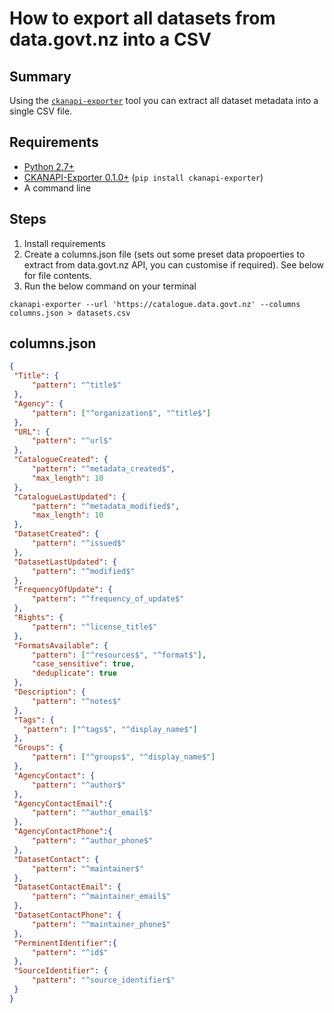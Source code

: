 # How to export all datasets from data.govt.nz into a CSV

## Summary
Using the [`ckanapi-exporter`](https://github.com/ckan/ckanapi-exporter) tool you can extract all dataset metadata into a single CSV file.

## Requirements
 - [Python 2.7+](https://wiki.python.org/moin/BeginnersGuide/Download)
 - [CKANAPI-Exporter 0.1.0+](https://github.com/ckan/ckanapi-exporter) (`pip install ckanapi-exporter`)
 - A command line

## Steps
 1. Install requirements
 2. Create a columns.json file (sets out some preset data propoerties to extract from data.govt.nz API, you can customise if required). See below for file contents.
 3. Run the below command on your terminal
 ```
 ckanapi-exporter --url 'https://catalogue.data.govt.nz' --columns columns.json > datasets.csv
 ```
 
 ## columns.json
 ```JSON
 {
  "Title": {
      "pattern": "^title$"
  },
  "Agency": {
      "pattern": ["^organization$", "^title$"]
  },
  "URL": {
      "pattern": "^url$"
  },
  "CatalogueCreated": {
      "pattern": "^metadata_created$",
      "max_length": 10
  },
  "CatalogueLastUpdated": {
      "pattern": "^metadata_modified$",
      "max_length": 10
  },
  "DatasetCreated": {
      "pattern": "^issued$"
  },
  "DatasetLastUpdated": {
      "pattern": "^modified$"
  },
  "FrequencyOfUpdate": {
      "pattern": "^frequency_of_update$"
  },
  "Rights": {
      "pattern": "^license_title$"
  },
  "FormatsAvailable": {
      "pattern": ["^resources$", "^format$"],
      "case_sensitive": true,
      "deduplicate": true
  },
  "Description": {
      "pattern": "^notes$"
  },
  "Tags": {
    "pattern": ["^tags$", "^display_name$"]
  },
  "Groups": {
      "pattern": ["^groups$", "^display_name$"]
  },
  "AgencyContact": {
      "pattern": "^author$"
  },
  "AgencyContactEmail":{
      "pattern": "^author_email$"
  },
  "AgencyContactPhone":{
      "pattern": "^author_phone$"
  },
  "DatasetContact": {
      "pattern": "^maintainer$"
  },
  "DatasetContactEmail": {
      "pattern": "^maintainer_email$"
  },
  "DatasetContactPhone": {
      "pattern": "^maintainer_phone$"
  },
  "PerminentIdentifier":{
      "pattern": "^id$"
  },
  "SourceIdentifier": {
      "pattern": "^source_identifier$"
  }
}

 ```
